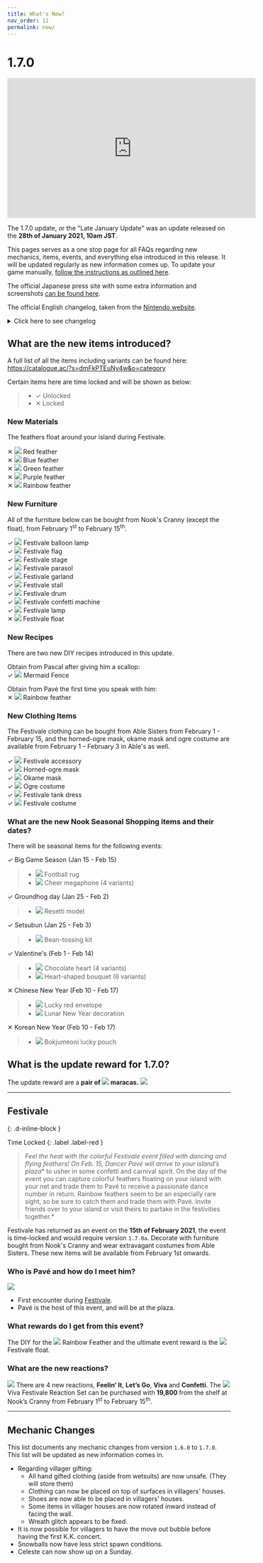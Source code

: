 ```yaml
---
title: What's New?
nav_order: 11
permalink: new/
---
```



# 1.7.0

<div class="videoWrapper">
    <iframe width="560" height="315" src="https://www.youtube.com/embed/Ck57sOYq7YI" frameborder="0" allow="accelerometer; autoplay; clipboard-write; encrypted-media; gyroscope; picture-in-picture" allowfullscreen></iframe>
</div>

The 1.7.0 update, or the "Late January Update" was an update released on the **28th of January 2021, 10am JST**.    

This pages serves as a one stop page for all FAQs regarding new mechanics, items, events, and everything else introduced in this release. It will be updated regularly as new information comes up. To update your game manually, [follow the instructions as outlined here](/acnhfaq/misc/#how-do-i-manually-update-my-acnh-game).

The official Japanese press site with some extra information and screenshots [can be found here](https://topics.nintendo.co.jp/article/703cc041-e5ff-4399-b70b-33fe7e4f49d9).

The official English changelog, taken from the [Nintendo website](https://en-americas-support.nintendo.com/app/answers/detail/a_id/49112/~/how-to-update-animal-crossing%3A-new-horizons#v170).

<details>
    <summary>Click here to see changelog</summary>  

<b>Ver. 1.7.0 (Released January 27, 2021)</b><br>
The software has been updated if you see “Ver. 1.7.0” in the upper-right corner of the title screen.

<b>General updates</b>

<ul>
    <li>A seasonal event, Festivale, has been added.</li>
    <li>The following content has also been added:</li>
        <ul>
            <li>Additional limited-time seasonal items from Nook Shopping.</li>
        </ul>
</ul>

<b>Fixed issues</b>

<ul>
    <li>Fixed an issue preventing players from receiving the mermaid fence recipe from Pascal.</li>
    <li>Other adjustments and corrections were made to improve the game play experience. </li>
</ul>    

</details>

## What are the new items introduced?
A full list of all the items including variants can be found here:   
<https://catalogue.ac/?s=dmFkPTEuNy4w&o=category>

Certain items here are time locked and will be shown as below:
> - <span class="label label-green">✓ Unlocked</span>
> - <span class="label label-red">✕ Locked</span>

### New Materials
The feathers float around your island during Festivale.     

<span class="label label-red">✕</span> <span><img src="https://alexislours.github.io/img/FtrIcon/FeatherRed.png" id="inv-icon"></span> Red feather<br>
<span class="label label-red">✕</span> <span><img src="https://alexislours.github.io/img/FtrIcon/FeatherBlue.png" id="inv-icon"></span> Blue feather<br>
<span class="label label-red">✕</span> <span><img src="https://alexislours.github.io/img/FtrIcon/FeatherGreen.png" id="inv-icon"></span> Green feather<br>
<span class="label label-red">✕</span> <span><img src="https://alexislours.github.io/img/FtrIcon/FeatherPurple.png" id="inv-icon"></span> Purple feather<br>
<span class="label label-red">✕</span> <span><img src="https://alexislours.github.io/img/FtrIcon/FeatherRainbow.png" id="inv-icon"></span> Rainbow feather

### New Furniture
All of the furniture below can be bought from Nook's Cranny (except the float), from February 1<sup>st</sup> to February 15<sup>th</sup>.     

<span class="label label-green">✓</span> <span><img src="https://alexislours.github.io/img/FtrIcon/FtrCarnivalBalloon_Remake_0_0.png" id="inv-icon"></span> Festivale balloon lamp<br>
<span class="label label-green">✓</span> <span><img src="https://alexislours.github.io/img/FtrIcon/FtrCarnivalFlag_Remake_0_0.png" id="inv-icon"></span> Festivale flag<br>
<span class="label label-green">✓</span> <span><img src="https://alexislours.github.io/img/FtrIcon/FtrCarnivalStage_Remake_0_0.png" id="inv-icon"></span> Festivale stage<br>
<span class="label label-green">✓</span> <span><img src="https://alexislours.github.io/img/FtrIcon/FtrCarnivalParasol_Remake_0_0.png" id="inv-icon"></span> Festivale parasol<br>
<span class="label label-green">✓</span> <span><img src="https://alexislours.github.io/img/FtrIcon/FtrCarnivalDecoration_Remake_0_0.png" id="inv-icon"></span> Festivale garland<br>
<span class="label label-green">✓</span> <span><img src="https://alexislours.github.io/img/FtrIcon/FtrCarnivalStall_Remake_0_0.png" id="inv-icon"></span> Festivale stall<br>
<span class="label label-green">✓</span> <span><img src="https://alexislours.github.io/img/FtrIcon/FtrCarnivalSurdo_Remake_0_0.png" id="inv-icon"></span> Festivale drum<br>
<span class="label label-green">✓</span> <span><img src="https://alexislours.github.io/img/FtrIcon/FtrCarnivalConfetti_Remake_0_0.png" id="inv-icon"></span> Festivale confetti machine<br>
<span class="label label-green">✓</span> <span><img src="https://alexislours.github.io/img/FtrIcon/FtrCarnivalLantern_Remake_0_0.png" id="inv-icon"></span> Festivale lamp<br>
<span class="label label-red">✕</span> <span><img src="https://alexislours.github.io/img/FtrIcon/FtrCarnivalFloat.png" id="inv-icon"></span> Festivale float

### New Recipes
There are two new DIY recipes introduced in this update.     

Obtain from Pascal after giving him a scallop:<br>
<span class="label label-green">✓</span> <span><img src="https://alexislours.github.io/img/FtrIcon/ItemFenceMermaid.png" id="inv-icon"></span> Mermaid Fence<br>

Obtain from Pavé the first time you speak with him:<br>
<span class="label label-red">✕</span> <span><img src="https://alexislours.github.io/img/FtrIcon/FeatherRainbow.png" id="inv-icon"></span> Rainbow feather

### New Clothing Items
The Festivale clothing can be bought from Able Sisters from February 1 - February 15, and the horned-ogre mask, okame mask and ogre costume are available from February 1 – February 3 in Able's as well.     

<span class="label label-green">✓</span> <span><img src="https://alexislours.github.io/img/FtrIcon/CapOrnamentTSamba3.png" id="inv-icon"></span> Festivale accessory <br>
<span class="label label-green">✓</span> <span><img src="https://alexislours.github.io/img/FtrIcon/CapMaskOgre1.png" id="inv-icon"></span> Horned-ogre mask<br>
<span class="label label-green">✓</span> <span><img src="https://alexislours.github.io/img/FtrIcon/CapMaskOkame0.png" id="inv-icon"></span> Okame mask<br>
<span class="label label-green">✓</span> <span><img src="https://alexislours.github.io/img/FtrIcon/TopsTexOnepieceOverallLOgre1.png" id="inv-icon"></span> Ogre costume<br>
<span class="label label-green">✓</span> <span><img src="https://alexislours.github.io/img/FtrIcon/TopsTexOnepieceBoxNSamba1.png" id="inv-icon"></span> Festivale tank dress<br>
<span class="label label-green">✓</span> <span><img src="https://alexislours.github.io/img/FtrIcon/TopsTexOnepieceSalopetteLCarnival3.png" id="inv-icon"></span> Festivale costume

### What are the new Nook Seasonal Shopping items and their dates?
There will be seasonal items for the following events:

<span class="label label-green">✓</span> Big Game Season (Jan 15 - Feb 15)
> - <span><img src="https://alexislours.github.io/img/FtrIcon/RugOtherFootballM00.png" id="inv-icon"></span> Football rug
> - <span><img src="https://alexislours.github.io/img/FtrIcon/ToolMegaphone0.png" id="inv-icon"></span> Cheer megaphone (4 variants)     

<span class="label label-green">✓</span> Groundhog day (Jan 25 - Feb 2)
> - <span><img src="https://alexislours.github.io/img/FtrIcon/FtrConstructFigure.png" id="inv-icon"></span> Resetti model     

<span class="label label-green">✓</span> Setsubun (Jan 25 - Feb 3)
> - <span><img src="https://alexislours.github.io/img/FtrIcon/ToolSoy0.png" id="inv-icon"></span> Bean-tossing kit     

<span class="label label-green">✓</span> Valentine's (Feb 1 - Feb 14)
> - <span><img src="https://alexislours.github.io/img/FtrIcon/FtrChocolateHeart_Remake_0_0.png" id="inv-icon"></span> Chocolate heart (4 variants)
> - <span><img src="https://alexislours.github.io/img/FtrIcon/FtrRosebouquetHeart_Remake_0_0.png" id="inv-icon"></span> Heart-shaped bouquet (6 variants)     

<span class="label label-red">✕</span> Chinese New Year (Feb 10 - Feb 17) 
> - <span><img src="https://alexislours.github.io/img/FtrIcon/OtoshidamaCh.png" id="inv-icon"></span> Lucky red envelope
> - <span><img src="https://alexislours.github.io/img/FtrIcon/FtrDoorOrnamentShunsetsu.png" id="inv-icon"></span> Lunar New Year decoration     

<span class="label label-red">✕</span> Korean New Year (Feb 10 - Feb 17)
> - <span><img src="https://alexislours.github.io/img/FtrIcon/OtoshidamaKr.png" id="inv-icon"></span> Bokjumeoni lucky pouch

## What is the update reward for 1.7.0?
The update reward are a **pair of <span><img src="https://alexislours.github.io/img/FtrIcon/ToolMaracasCarnival.png" id="inv-icon"></span> maracas.**
![](https://topics-cdn.nintendo.co.jp/image/2021/01/18053654163662/800/19409_20.jpg)

* * *
## Festivale
{: .d-inline-block }

Time Locked
{: .label .label-red }

> *Feel the heat with the colorful Festivale event filled with dancing and flying feathers! On Feb. 15, Dancer Pavé will arrive to your island’s plaza** to usher in some confetti and carnival spirit. On the day of the event you can capture colorful feathers floating on your island with your net and trade them to Pavé to receive a passionate dance number in return. Rainbow feathers seem to be an especially rare sight, so be sure to catch them and trade them with Pavé. Invite friends over to your island or visit theirs to partake in the festivities together.*

Festivale has returned as an event on the **15th of February 2021**, the event is time-locked and would require version `1.7.0a`. Decorate with furniture bought from Nook's Cranny and wear extravagant costumes from Able Sisters. These new items will be available from February 1st onwards.

### Who is Pavé and how do I meet him?
<div class="content">
    <img src="/acnhfaq/assets/NPCPortrait/pck.png">
    <div class="details">
    <ul>
        <li>First encounter during <a href="/acnhfaq/events/#festivale-mardi-gras">Festivale</a>. </li>
        <li>Pavé is the host of this event, and will be at the plaza.</li>
    </ul>
    </div>
</div> 

### What rewards do I get from this event?
The DIY for the <span><img src="https://alexislours.github.io/img/FtrIcon/FeatherRainbow.png" id="inv-icon"></span> Rainbow Feather and the ultimate event reward is the <span><img src="https://alexislours.github.io/img/FtrIcon/FtrCarnivalFloat.png" id="inv-icon"></span> Festivale float.

### What are the new reactions?
![](https://topics-cdn.nintendo.co.jp/image/2021/01/12103610731822/800/19409_09.jpg)
There are 4 new reactions, **Feelin’ It**, **Let’s Go**, **Viva** and **Confetti**. The <span><img src="https://alexislours.github.io/img/FtrIcon/HowtoBookReactionCarnival.png" id="inv-icon"></span> Viva Festivale Reaction Set can be purchased with **19,800 <span class="icon-Bells"></span>** from the shelf at Nook’s Cranny from February 1<sup>st</sup> to February 15<sup>th</sup>.

* * *

## Mechanic Changes
This list documents any mechanic changes from version `1.6.0` to `1.7.0`. This list will be updated as new information comes in.
- Regarding villager gifting:
    - All hand gifted clothing (aside from wetsuits) are now unsafe. (They will store them)
    - Clothing can now be placed on top of surfaces in villagers' houses. 
    - Shoes are now able to be placed in villagers' houses.
    - Some items in villager houses are now rotated inward instead of facing the wall.
    - Wreath glitch appears to be fixed.
- It is now possible for villagers to have the move out bubble before having the first K.K. concert.
- Snowballs now have less strict spawn conditions. 
- Celeste can now show up on a Sunday.